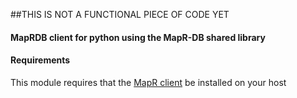 ##THIS IS NOT A FUNCTIONAL PIECE OF CODE YET
#### MapRDB client for python using the MapR-DB shared library

#### Requirements
This module requires that the [MapR client](http://doc.mapr.com/display/MapR/Setting+Up+the+Client) be installed on your host
